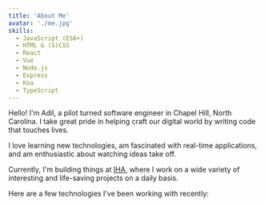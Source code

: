 ```yaml
---
title: 'About Me'
avatar: './me.jpg'
skills:
  - JavaScript (ES6+)
  - HTML & (S)CSS
  - React
  - Vue
  - Node.js
  - Express
  - Koa
  - TypeScript
---
```


Hello! I'm Adil, a pilot turned software engineer in Chapel Hill, North Carolina. I take great pride in helping craft our digital world by writing code that touches lives.

I love learning new technologies, am fascinated with real-time applications, and am enthusiastic about watching ideas take off.

Currently, I'm building things at [IHA](https://www.ihacares.com/), where I work on a wide variety of interesting and life-saving projects on a daily basis.

Here are a few technologies I've been working with recently:
